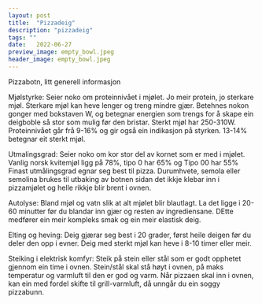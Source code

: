 ```yaml
---
layout: post
title:  "Pizzadeig"
description: "pizzadeig"
tags: ""
date:   2022-06-27
preview_image: empty_bowl.jpeg
header_image: empty_bowl.jpeg
---
```


Pizzabotn, litt generell informasjon

Mjølstyrke: Seier noko om proteinnivået i mjølet. Jo meir protein, jo sterkare mjøl. Sterkare mjøl kan heve lenger og treng mindre gjær. Betehnes nokon gonger med bokstaven W, og betegnar energien som trengs for å skape ein deigboble så stor som mulig før den bristar. Sterkt mjøl har 250-310W. Proteinnivået går frå 9-16% og gir også ein indikasjon på styrken. 13-14% betegnar eit sterkt mjøl.

Utmalingsgrad: Seier noko om kor stor del av kornet som er med i mjølet. Vanlig norsk kvitemjøl ligg på 78%, tipo 0 har 65% og Tipo 00 har 55% Finast utmålingsgrad egnar seg best til pizza. Durumhvete, semola eller semolina brukes til utbaking av botnen sidan det ikkje klebar inn i pizzamjølet og helle rikkje blir brent i ovnen.

Autolyse: Bland mjøl og vatn slik at alt mjølet blir blautlagt. La det ligge i 20-60 minutter før du blandar inn gjær og resten av ingrediensane. DEtte medfører ein meir kompleks smak og ein meir elastisk deig.

Elting og heving: Deig gjærar seg best i 20 grader, først heile deigen før du deler den opp i evner. Deig med sterkt mjøl kan heve i 8-10 timer eller meir.

Steiking i elektrisk komfyr: Steik på stein eller stål som er godt opphetet gjennom ein time i ovnen. Stein/stål skal stå høyt i ovnen, på maks temperatur og varmluft til den er god og varm. Når pizzaen skal inn i ovnen, kan ein med fordel skifte til grill-varmluft, då unngår du ein soggy pizzabunn.